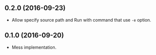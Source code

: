 ## 0.2.0 (2016-09-23)

* Allow specify source path and Run with command that use `-e` option.

## 0.1.0 (2016-09-20)

* Mess implementation.
